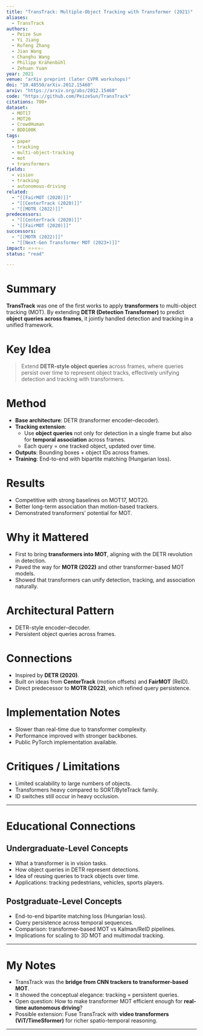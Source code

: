 ```yaml
---
title: "TransTrack: Multiple-Object Tracking with Transformer (2021)"
aliases:
  - TransTrack
authors:
  - Peize Sun
  - Yi Jiang
  - Rufeng Zhang
  - Jian Wang
  - Changhu Wang
  - Philipp Krähenbühl
  - Zehuan Yuan
year: 2021
venue: "arXiv preprint (later CVPR workshops)"
doi: "10.48550/arXiv.2012.15460"
arxiv: "https://arxiv.org/abs/2012.15460"
code: "https://github.com/PeizeSun/TransTrack"
citations: 700+
dataset:
  - MOT17
  - MOT20
  - CrowdHuman
  - BDD100K
tags:
  - paper
  - tracking
  - multi-object-tracking
  - mot
  - transformers
fields:
  - vision
  - tracking
  - autonomous-driving
related:
  - "[[FairMOT (2020)]]"
  - "[[CenterTrack (2020)]]"
  - "[[MOTR (2022)]]"
predecessors:
  - "[[CenterTrack (2020)]]"
  - "[[FairMOT (2020)]]"
successors:
  - "[[MOTR (2022)]]"
  - "[[Next-Gen Transformer MOT (2023+)]]"
impact: ⭐⭐⭐⭐☆
status: "read"

---
```


# Summary
**TransTrack** was one of the first works to apply **transformers** to multi-object tracking (MOT). By extending **DETR (Detection Transformer)** to predict **object queries across frames**, it jointly handled detection and tracking in a unified framework.

# Key Idea
> Extend **DETR-style object queries** across frames, where queries persist over time to represent object tracks, effectively unifying detection and tracking with transformers.

# Method
- **Base architecture**: DETR (transformer encoder–decoder).  
- **Tracking extension**:  
  - Use **object queries** not only for detection in a single frame but also for **temporal association** across frames.  
  - Each query = one tracked object, updated over time.  
- **Outputs**: Bounding boxes + object IDs across frames.  
- **Training**: End-to-end with bipartite matching (Hungarian loss).  

# Results
- Competitive with strong baselines on MOT17, MOT20.  
- Better long-term association than motion-based trackers.  
- Demonstrated transformers’ potential for MOT.  

# Why it Mattered
- First to bring **transformers into MOT**, aligning with the DETR revolution in detection.  
- Paved the way for **MOTR (2022)** and other transformer-based MOT models.  
- Showed that transformers can unify detection, tracking, and association naturally.  

# Architectural Pattern
- DETR-style encoder–decoder.  
- Persistent object queries across frames.  

# Connections
- Inspired by **DETR (2020)**.  
- Built on ideas from **CenterTrack** (motion offsets) and **FairMOT** (ReID).  
- Direct predecessor to **MOTR (2022)**, which refined query persistence.  

# Implementation Notes
- Slower than real-time due to transformer complexity.  
- Performance improved with stronger backbones.  
- Public PyTorch implementation available.  

# Critiques / Limitations
- Limited scalability to large numbers of objects.  
- Transformers heavy compared to SORT/ByteTrack family.  
- ID switches still occur in heavy occlusion.  

---

# Educational Connections

## Undergraduate-Level Concepts
- What a transformer is in vision tasks.  
- How object queries in DETR represent detections.  
- Idea of reusing queries to track objects over time.  
- Applications: tracking pedestrians, vehicles, sports players.  

## Postgraduate-Level Concepts
- End-to-end bipartite matching loss (Hungarian loss).  
- Query persistence across temporal sequences.  
- Comparison: transformer-based MOT vs Kalman/ReID pipelines.  
- Implications for scaling to 3D MOT and multimodal tracking.  

---

# My Notes
- TransTrack was the **bridge from CNN trackers to transformer-based MOT**.  
- It showed the conceptual elegance: tracking = persistent queries.  
- Open question: How to make transformer MOT efficient enough for **real-time autonomous driving**?  
- Possible extension: Fuse TransTrack with **video transformers (ViT/TimeSformer)** for richer spatio-temporal reasoning.  

---
